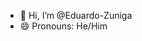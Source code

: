 - 👋 Hi, I’m @Eduardo-Zuniga
- 😄 Pronouns: He/Him

<!---
Eduardo-Zuniga/Eduardo-Zuniga is a ✨ special ✨ repository because its `README.md` (this file) appears on your GitHub profile.
You can click the Preview link to take a look at your changes.
--->

